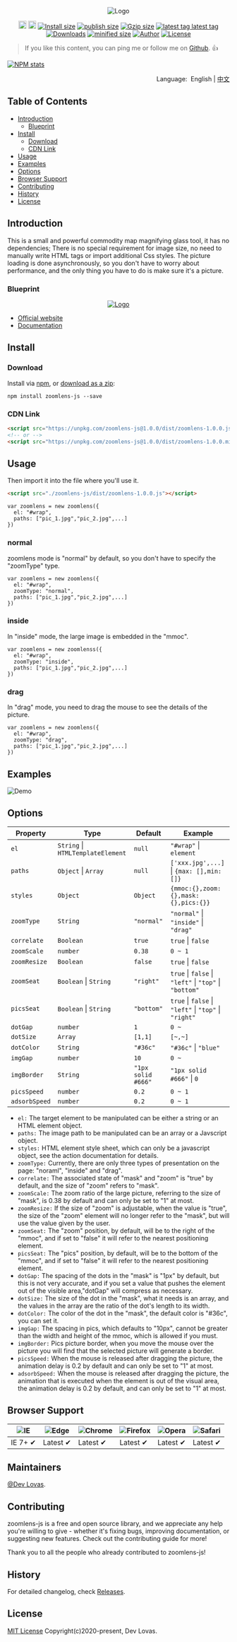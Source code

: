 <p align="center">
 <img src="https://unpkg.com/zoomlens-js@1.0.0/source/imgs/logo.png" alt="Logo"></a>
</p>
<p align="center">
  <a href="https://badge.fury.io/js/zoomlens-js"><img src="https://badgen.net/npm/v/zoomlens-js" alt="npm version" height="18"></a>
  <a href="https://badge.fury.io/js/zoomlens-js"><img src="https://badgen.net/github/release/devlovas/zoomlens-js" alt="github version" height="18"></a>
  <a href="https://www.npmjs.com/package/zoomlens-js"><img src="https://badgen.net/packagephobia/install/zoomlens-js" alt="Install size"></a>	 
  <a href="https://www.npmjs.com/package/zoomlens-js"><img src="https://badgen.net/packagephobia/publish/zoomlens-js" alt="publish size"></a>
  <a href="https://www.npmjs.com/package/zoomlens-js"><img src="https://img.shields.io/badge/gzip size: Css-none-critical" alt="Gzip size"></a>
  <a href="https://www.npmjs.com/package/zoomlens-js"><img src="https://badgen.net/github/tag/devlovas/zoomlens-js" alt="latest tag
latest tag"></a>
  <a href="https://www.npmjs.com/package/zoomlens-js"><img src="https://badgen.net/npm/dm/zoomlens-js" alt="Downloads"></a>
  <a href="https://www.npmjs.com/package/zoomlens-js"><img src="https://badgen.net/bundlephobia/min/zoomlens-js" alt="minified size"></a>
  <a href="https://www.npmjs.com/package/zoomlens-js"><img src="https://img.shields.io/badge/author-Dev Lovas-yellowgreen" alt="Author"></a>
  <a href="https://www.npmjs.com/package/zoomlens-js"><img src="https://badgen.net/github/license/devlovas/zoomlens-js" alt="License"></a>
</p>

> If you like this content, you can ping me or follow me on [Github](https://github.com/devlovas). :+1:

[![NPM stats](https://nodei.co/npm/zoomlens-js.svg?downloadRank=true&downloads=true)](https://www.npmjs.org/package/zoomlens-js) 

<p align="right">
	Language:  &nbsp;English | <a href="https://github.com/devlovas/zoomlens-js/blob/master/docs/README_CN.md">中文</a>
</p>

## Table of Contents

- [Introduction](#introduction)
	- [Blueprint](#blueprint)
- [Install](#install)
	- [Download](#download)
	- [CDN Link](#cdn-link)
- [Usage](#usage)
- [Examples](#examples)
- [Options](#options)
- [Browser Support](#Browser-support)
- [Contributing](#contributing)
- [History](#history)
- [License](#license)

## Introduction
This is a small and powerful commodity map magnifying glass tool, it has no dependencies; There is no special requirement for image size, no need to manually write HTML tags or import additional Css styles. The picture loading is done asynchronously, so you don't have to worry about performance, and the only thing you have to do is make sure it's a picture.

### Blueprint
<p align="center">
  <a href="https://www.npmjs.com/package/zoomlens-js"><img src="https://unpkg.com/zoomlens-js@1.0.0/source/imgs/design_layout.png" alt="Logo"></a>
</p>

* [Official website](https://devlovas.github.io/zoomlens-js/)
* [Documentation](https://devlovas.github.io/zoomlens-js/)

## Install
### Download
Install via [npm](https://www.npmjs.com/), or [download as a zip](https://github.com/devlovas/zoomlens-js/archive/master.zip):

```
npm install zoomlens-js --save
```
### CDN Link
``` html
<script src="https://unpkg.com/zoomlens-js@1.0.0/dist/zoomlens-1.0.0.js"></script>
<!-- or -->
<script src="https://unpkg.com/zoomlens-js@1.0.0/dist/zoomlens-1.0.0.min.js"></script>
```
## Usage
Then import it into the file where you'll use it.
```html
<script src="./zoomlens-js/dist/zoomlens-1.0.0.js"></script>
```

```Js
var zoomlens = new zoomlens({
  el: "#wrap",
  paths: ["pic_1.jpg","pic_2.jpg",...]
})

```

### normal
zoomlens mode is "normal" by default, so you don't have to specify the "zoomType" type.
```Js
var zoomlens = new zoomlens({
  el: "#wrap",
  zoomType: "normal",
  paths: ["pic_1.jpg","pic_2.jpg",...]
})
```
### inside
In "inside" mode, the large image is embedded in the "mmoc".
```Js
var zoomlens = new zoomlenss({
  el: "#wrap",
  zoomType: "inside",
  paths: ["pic_1.jpg","pic_2.jpg",...]
})
```

### drag
In "drag" mode, you need to drag the mouse to see the details of the picture.
```Js
var zoomlens = new zoomlens({
  el: "#wrap",
  zoomType: "drag",
  paths: ["pic_1.jpg","pic_2.jpg",...]
})
```

## Examples
<p align="left">
 <img src="https://unpkg.com/zoomlens-js@1.0.0/source/imgs/demo.gif" alt="Demo">
</p>

## Options

| Property       | Type                               | Default            | Example                                                             |
| -------------- | ---------------------------------- | ------------------ | ------------------------------------------------------------------- |
| `el`           | `String`  \| `HTMLTemplateElement` | `null`             | `"#wrap"` \| `element`                                              |
| `paths`        | `Object`  \| `Array`               | `null`             | `['xxx.jpg',...]` \| `{max: [],min: []}`                            |
| `styles`       | `Object`                           | `Object`           | `{mmoc:{},zoom:{},mask:{},pics:{}}`                                 |
| `zoomType`     | `String`                           | `"normal"`         | `"normal"` \| `"inside"` \| `"drag"`                                |
| `correlate`    | `Boolean`                          | `true`             | `true` \| `false`                                                   |
| `zoomScale`    | `number`                           | `0.38`             | `0 ~ 1`                                                             |
| `zoomResize`   | `Boolean`                          | `false`            | `true` \| `false`                                                   |
| `zoomSeat`     | `Boolean` \| `String`              | `"right"`          | `true` \| `false` \| `"left"` \| `"top"` \| `"bottom"`              |
| `picsSeat`     | `Boolean` \| `String`              | `"bottom"`         | `true` \| `false` \| `"left"` \| `"top"` \| `"right"`               |
| `dotGap`       | `number`                           | `1`                | `0 ~ `                                                              |
| `dotSize`      | `Array`                            | `[1,1]`            | `[~,~]`                                                             |
| `dotColor`     | `String`                           | `"#36c"`           | `"#36c"` \| `"blue"`                                                |
| `imgGap`       | `number`                           | `10`               | `0 ~`                                                               |
| `imgBorder`    | `String`                           | `"1px solid #666"` | `"1px solid #666"` \| `0`                                           |
| `picsSpeed`    | `number`                           | `0.2`              | `0 ~ 1`                                                             |
| `adsorbSpeed`  | `number`                           | `0.2`              | `0 ~ 1`                                                             |


* `el:` The target element to be manipulated can be either a string or an HTML element object.
* `paths:` The image path to be manipulated can be an array or a Javscript object.
* `styles:` HTML element style sheet, which can only be a javascript object, see the action documentation for details.
* `zoomType:` Currently, there are only three types of presentation on the page: "noraml", "inside" and "drag".
* `correlate:` The associated state of "mask" and "zoom" is "true" by default, and the size of "zoom" refers to "mask".
* `zoomScale:` The zoom ratio of the large picture, referring to the size of "mask", is 0.38 by default and can only be set to "1" at most.
* `zoomResize:` If the size of "zoom" is adjustable, when the value is "true", the size of the "zoom" element will no longer refer to the "mask", but will use the value given by the user.
* `zoomSeat:` The "zoom" position, by default, will be to the right of the "mmoc", and if set to "false" it will refer to the nearest positioning element.
* `picsSeat:` The "pics" position, by default, will be to the bottom of the "mmoc", and if set to "false" it will refer to the nearest positioning element.
* `dotGap:` The spacing of the dots in the "mask" is "1px" by default, but this is not very accurate, and if you set a value that pushes the element out of the visible area,"dotGap" will compress as necessary.
* `dotSize:` The size of the dot in the "mask", what it needs is an array, and the values in the array are the ratio of the dot's length to its width.
* `dotColor:` The color of the dot in the "mask", the default color is "#36c", you can set it.
* `imgGap:` The spacing in pics, which defaults to "10px", cannot be greater than the width and height of the mmoc, which is allowed if you must.
* `imgBorder:` Pics picture border, when you move the mouse over the picture you will find that the selected picture will generate a border.
* `picsSpeed:` When the mouse is released after dragging the picture, the animation delay is 0.2 by default and can only be set to "1" at most.
* `adsorbSpeed:` When the mouse is released after dragging the picture, the animation that is executed when the element is out of the visual area, the animation delay is 0.2 by default, and can only be set to "1" at most.


## Browser Support

![IE](https://unpkg.com/zoomlens-js@1.0.0/source/imgs/icon/IE.png) | ![Edge](https://unpkg.com/zoomlens-js@1.0.0/source/imgs/icon/Edge.png) | ![Chrome](https://unpkg.com/zoomlens-js@1.0.0/source/imgs/icon/Chrome.png) | ![Firefox](https://unpkg.com/zoomlens-js@1.0.0/source/imgs/icon/Firefox.png) | ![Opera](https://unpkg.com/zoomlens-js@1.0.0/source/imgs/icon/Opera.png) | ![Safari](https://unpkg.com/zoomlens-js@1.0.0/source/imgs/icon/Safari.png)
--- | --- | --- | --- | --- | --- |
IE 7+ ✔ |  Latest ✔ | Latest ✔ | Latest ✔ | Latest ✔ | Latest ✔ |

## Maintainers
[@Dev Lovas](https://github.com/devlovas).

## Contributing
zoomlens-js is a free and open source library, and we appreciate any help you're willing to give - whether it's fixing bugs, improving documentation, or suggesting new features. Check out the contributing guide for more!

Thank you to all the people who already contributed to zoomlens-js!

## History

For detailed changelog, check [Releases](https://github.com/devlovas/zoomlens-js/releases).

## License

[MIT License](https://github.com/devlovas/zoomlens-js/blob/master/LICENSE) Copyright(c)2020-present, Dev Lovas.
